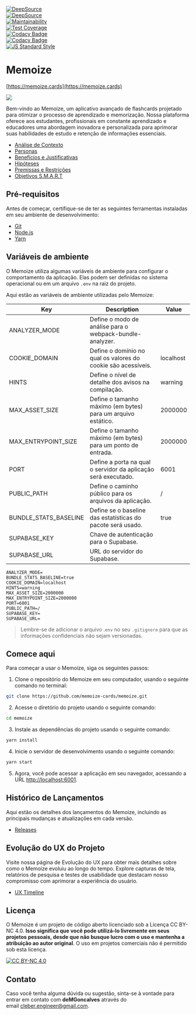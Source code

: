 [![DeepSource](https://app.deepsource.com/gh/memoize-cards/memoize.svg/?label=active+issues&show_trend=true&token=evWWUbzWfQCPjI9yCA1KeHxk)](https://app.deepsource.com/gh/memoize-cards/memoize/?ref=repository-badge)<br />
[![DeepSource](https://app.deepsource.com/gh/memoize-cards/memoize.svg/?label=resolved+issues&show_trend=true&token=evWWUbzWfQCPjI9yCA1KeHxk)](https://app.deepsource.com/gh/memoize-cards/memoize/?ref=repository-badge)<br />
[![Maintainability](https://api.codeclimate.com/v1/badges/a70488e2fdca047de298/maintainability)](https://codeclimate.com/github/memoize-cards/memoize/maintainability)<br />
[![Test Coverage](https://api.codeclimate.com/v1/badges/a70488e2fdca047de298/test_coverage)](https://codeclimate.com/github/memoize-cards/memoize/test_coverage)<br />
[![Codacy Badge](https://app.codacy.com/project/badge/Grade/f2d4e015f8984454a45ae9b0b68a1e1d)](https://app.codacy.com/gh/memoize-cards/memoize/dashboard?utm_source=gh&utm_medium=referral&utm_content=&utm_campaign=Badge_grade)<br />
[![Codacy Badge](https://app.codacy.com/project/badge/Coverage/f2d4e015f8984454a45ae9b0b68a1e1d)](https://app.codacy.com/gh/memoize-cards/memoize/dashboard?utm_source=gh&utm_medium=referral&utm_content=&utm_campaign=Badge_coverage)<br />
[![JS Standard Style](https://img.shields.io/badge/code%20style-standard-brightgreen.svg)](http://standardjs.com)

# Memoize

[https://memoize.cards](https://memoize.cards)

[![](https://markdown-videos-api.jorgenkh.no/youtube/SgztGwymZ6o)](https://youtu.be/SgztGwymZ6o)

Bem-vindo ao Memoize, um aplicativo avançado de flashcards projetado para otimizar o processo de aprendizado e memorização. Nossa plataforma oferece aos estudantes, profissionais em constante aprendizado e educadores uma abordagem inovadora e personalizada para aprimorar suas habilidades de estudo e retenção de informações essenciais.

- [Análise de Contexto](https://www.notion.so/An-lise-de-Contexto-da6b4e1aa0eb4ad9bc7ea5170b59f859?pvs=21)
- [Personas](https://www.notion.so/Personas-3106d35206ab4e718d6bba6151047fc8?pvs=21)
- [Benefícios e Justificativas](https://www.notion.so/Benef-cios-e-Justificativas-ee1c7ef669ac40c59ffce5682b8a7353?pvs=21)
- [Hipóteses](https://www.notion.so/Hip-teses-e826e9bcbfda41c9b10755c32a190656?pvs=21)
- [Premissas e Restrições](https://www.notion.so/Premissas-e-Restri-es-256375cd2b8a4802897134d31f043478?pvs=21)
- [Objetivos S.M.A.R.T](https://www.notion.so/Objetivos-S-M-A-R-T-d2c5fb52ec6e4840b81218ff1b3dbab2?pvs=21)

## Pré-requisitos

Antes de começar, certifique-se de ter as seguintes ferramentas instaladas em seu ambiente de desenvolvimento:

- [Git](https://git-scm.com/)
- [Node.js](https://nodejs.org/)
- [Yarn](https://yarnpkg.com/)

## Variáveis de ambiente

O Memoize utiliza algumas variáveis de ambiente para configurar o comportamento da aplicação. Elas podem ser definidas no sistema operacional ou em um arquivo `.env` na raiz do projeto.

Aqui estão as variáveis de ambiente utilizadas pelo Memoize:

| Key | Description | Value |
| --- | --- | --- |
| ANALYZER_MODE | Define o modo de análise para o webpack-bundle-analyzer. |  |
| COOKIE_DOMAIN | Define o domínio no qual os valores do cookie são acessíveis. | localhost |
| HINTS | Define o nível de detalhe dos avisos na compilação. | warning |
| MAX_ASSET_SIZE | Define o tamanho máximo (em bytes) para um arquivo estático. | 2000000 |
| MAX_ENTRYPOINT_SIZE | Define o tamanho máximo (em bytes) para um ponto de entrada. | 2000000 |
| PORT | Define a porta na qual o servidor da aplicação será executado. | 6001 |
| PUBLIC_PATH | Define o caminho público para os arquivos da aplicação. | / |
| BUNDLE_STATS_BASELINE | Define se o baseline das estatísticas do pacote será usado. | true |
| SUPABASE_KEY | Chave de autenticação para o Supabase. |  |
| SUPABASE_URL | URL do servidor do Supabase. |  |

```
ANALYZER_MODE=
BUNDLE_STATS_BASELINE=true
COOKIE_DOMAIN=localhost
HINTS=warning
MAX_ASSET_SIZE=2000000
MAX_ENTRYPOINT_SIZE=2000000
PORT=6001
PUBLIC_PATH=/
SUPABASE_KEY=
SUPABASE_URL=
```

> Lembre-se de adicionar o arquivo .`env` no seu `.gitignore` para que as informações confidenciais não sejam versionadas.

## Comece aqui

Para começar a usar o Memoize, siga os seguintes passos:

1. Clone o repositório do Memoize em seu computador, usando o seguinte comando no terminal:

```bash
git clone https://github.com/memoize-cards/memoize.git
```

2. Acesse o diretório do projeto usando o seguinte comando:

```bash
cd memoize
```

3. Instale as dependências do projeto usando o seguinte comando:

```bash
yarn install
```

4. Inicie o servidor de desenvolvimento usando o seguinte comando:

```bash
yarn start
```

5. Agora, você pode acessar a aplicação em seu navegador, acessando a URL [http://localhost:6001](http://localhost:3000/).

## Histórico de Lançamentos

Aqui estão os detalhes dos lançamentos do Memoize, incluindo as principais mudanças e atualizações em cada versão.

- [Releases](https://www.notion.so/demgoncalves/releases-702fd38a5b044f77a10f92e9c7e77ae8?pvs=21)

## Evolução do UX do Projeto

Visite nossa página de Evolução do UX para obter mais detalhes sobre como o Memoize evoluiu ao longo do tempo. Explore capturas de tela, relatórios de pesquisa e testes de usabilidade que destacam nosso compromisso com aprimorar a experiência do usuário.


- [UX Timeline](https://www.notion.so/demgoncalves/UX-Timeline-c1d250cc91ef437d91adb362f0831452?pvs=21)

## Licença

O Memoize é um projeto de código aberto licenciado sob a Licença CC BY-NC 4.0. **Isso significa que você pode utilizá-lo livremente em seus projetos pessoais, desde que não busque lucro com o uso e mantenha a atribuição ao autor original**. O uso em projetos comerciais não é permitido sob esta licença.

[![CC BY-NC 4.0](https://i.creativecommons.org/l/by-nc/4.0/80x15.png)](http://creativecommons.org/licenses/by-nc/4.0)

## Contato

Caso você tenha alguma dúvida ou sugestão, sinta-se à vontade para entrar em contato com **deMGoncalves** através do email [cleber.engineer@gmail.com](mailto:cleber.engineer@gmail.com).
